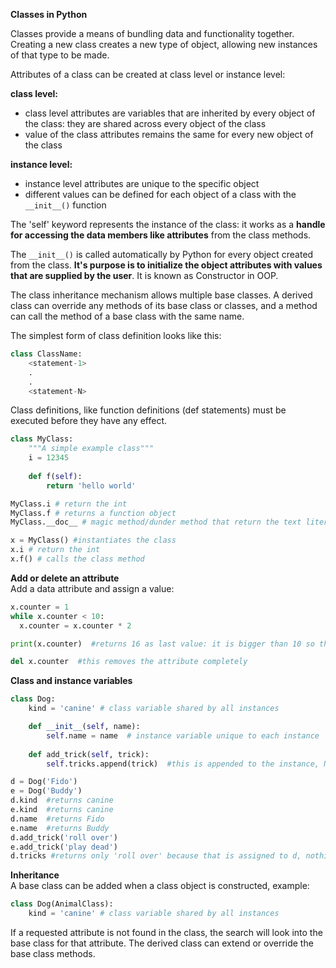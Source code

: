 **Classes in Python**  

Classes provide a means of bundling data and functionality together. Creating a 
new class creates a new type of object, allowing new instances of that type to be 
made.

Attributes of a class can be created at class level or instance level:

**class level:**
* class level attributes are variables that are inherited by every object of the class: they are shared across every object of the class
* value of the class attributes remains the same for every new object of the class

**instance level:**
* instance level attributes are unique to the specific object
* different values can be defined for each object of a class with the `__init__()` function

The 'self' keyword represents the instance of the class: it works as a **handle for accessing the data members like attributes** from the class methods.

The `__init__()` is called automatically by Python for every object created from the class. **It's purpose is to initialize the object attributes with values that are supplied by the user**. It is known as Constructor in OOP.

The class inheritance mechanism allows multiple base classes. A derived class 
can override any methods of its base class or classes, and a method can call 
the method of a base class with the same name.

The simplest form of class definition looks like this:
```py
class ClassName:
    <statement-1>
    .
    .
    <statement-N>
```
Class definitions, like function definitions (def statements) must be executed 
before they have any effect.
```py
class MyClass:
    """A simple example class"""
    i = 12345
    
    def f(self):
        return 'hello world'

MyClass.i # return the int
MyClass.f # returns a function object
MyClass.__doc__ # magic method/dunder method that return the text literal

x = MyClass() #instantiates the class
x.i # return the int
x.f() # calls the class method
```

**Add or delete an attribute**  
Add a data attribute and assign a value:  
```py
x.counter = 1
while x.counter < 10:
  x.counter = x.counter * 2

print(x.counter)  #returns 16 as last value: it is bigger than 10 so the loop stops

del x.counter  #this removes the attribute completely
```

**Class and instance variables**  
```py
class Dog:
    kind = 'canine' # class variable shared by all instances

    def __init__(self, name):
        self.name = name  # instance variable unique to each instance
        
    def add_trick(self, trick):
        self.tricks.append(trick)  #this is appended to the instance, NOT the class

d = Dog('Fido')
e = Dog('Buddy')
d.kind  #returns canine
e.kind  #returns canine
d.name  #returns Fido
e.name  #returns Buddy
d.add_trick('roll over')
e.add_trick('play dead')
d.tricks #returns only 'roll over' because that is assigned to d, nothing else
```

**Inheritance**  
A base class can be added when a class object is constructed, example:  
```py
class Dog(AnimalClass):
    kind = 'canine' # class variable shared by all instances
```
If a requested attribute is not found in the class, the search will look into the base class for that attribute. The derived class can extend or override the base class methods.

